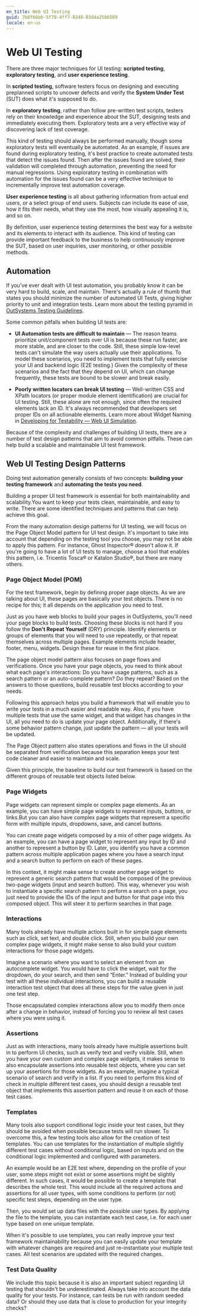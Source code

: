```yaml
---
en_title: Web UI Testing
guid: 7b8f66bb-5f78-4ff7-8248-85d4a25b6589
locale: en-us
---
```


# Web UI Testing

There are three major techniques for UI testing: **scripted testing**, **exploratory testing**, and **user experience testing**.

In **scripted testing**, software testers focus on designing and executing preplanned scripts to uncover defects and verify the **System Under Test** (SUT) does what it's supposed to do.

In **exploratory testing**, rather than follow pre-written test scripts, testers rely on their knowledge and experience about the SUT, designing tests and immediately executing them. Exploratory tests are a very effective way of discovering lack of test coverage.

This kind of testing should always be performed manually, though some exploratory tests will eventually be automated. As an example, if issues are found during exploratory testing, it's best practice to create automated tests that detect the issues found. Then after the issues found are solved, their validation will completed through automation, preventing the need for manual regressions. Using exploratory testing in combination with automation for the issues found can be a very effective technique to incrementally improve test automation coverage. 

**User experience testing** is all about gathering information from actual end users, or a select group of end users. Subjects can include its ease of use, how it fits their needs, what they use the most, how visually appealing it is, and so on.

By definition, user experience testing determines the best way for a website and its elements to interact with its audience. This kind of testing can provide important feedback to the business to help continuously improve the SUT, based on user inquiries, user monitoring, or other possible methods.

## Automation 

If you've ever dealt with UI test automation, you probably know it can be very hard to build, scale, and maintain. There's actually a rule of thumb that states you should minimize the number of automated UI Tests, giving higher priority to unit and integration tests. Learn more about the testing pyramid in [OutSystems Testing Guidelines](testing-guidelines.md#segregating-automated-tests).

Some common pitfalls when building UI tests are:

* **UI Automation tests are difficult to maintain** — The reason teams prioritize unit/component tests over UI is because these run faster, are more stable, and are closer to the code. Still, these simple low-level tests can't simulate the way users actually use their applications. To model these scenarios, you need to implement tests that fully exercise your UI and backend logic (E2E testing.) Given the complexity of these scenarios and the fact that they depend on UI, which can change frequently, these tests are bound to be slower and break easily.

* **Poorly written locators can break UI testing** — Well-written CSS and XPath locators (or proper module element identification) are crucial for UI testing. Still, these alone are not enough, since often the required elements lack an ID. It's always recommended that developers set proper IDs on all actionable elements. Learn more about Widget Naming in [Developing for Testability —  Web UI Simulation](https://success.outsystems.com/Documentation/11/Developing_an_Application/Developing_for_Testability#web-ui-simulation).

Because of the complexity and challenges of building UI tests, there are a number of test design patterns that aim to avoid common pitfalls. These can help build a scalable and maintainable UI test framework. 

## Web UI Testing Design Patterns

Doing test automation generally consists of two concepts: **building your testing framework** and **automating the tests you need**.

Building a proper UI test framework is essential for both maintainability and scalability.You want to keep your tests clean, maintainable, and easy to write. There are some identified techniques and patterns that can help achieve this goal.

From the many automation design patterns for UI testing, we will focus on the Page Object Model pattern for UI test design. It's important to take into account that depending on the testing tool you choose, you may not be able to apply this pattern. For instance, Ghost Inspector® doesn't allow it. If you're going to have a lot of UI tests to manage, choose a tool that enables this pattern, i.e. Tricentis Tosca® or Katalon Studio®, but there are many others.

### Page Object Model (POM)

For the test framework, begin by defining proper page objects. As we are talking about UI, these pages are basically your test objects. There is no recipe for this; it all depends on the application you need to test.

Just as you have web blocks to build your pages in OutSystems, you'll need your page blocks to build tests. Choosing these blocks is not hard if you follow the **Don't Repeat Yourself** (DRY) principle. Identify elements or groups of elements that you will need to use repeatedly, or that repeat themselves across multiple pages. Example elements include header, footer, menu, widgets. Design these for reuse in the first place.

The page object model pattern also focuses on page flows and verifications. Once you have your page objects, you need to think about what each page's interactions: Do you have usage patterns, such as a search pattern or an auto-complete pattern? Do they repeat? Based on the answers to those questions, build reusable test blocks according to your needs.

Following this approach helps you build a framework that will enable you to write your tests in a much easier and readable way. Also, if you have multiple tests that use the same widget, and that widget has changes in the UI, all you need to do is update your page object. Additionally, if there's some behavior pattern change, just update the pattern — all your tests will be updated.

The Page Object pattern also states operations and flows in the UI should be separated from verification because this separation keeps your test code cleaner and easier to maintain and scale.

Given this principle, the baseline to build our test framework is based on the different groups of reusable test objects listed below.

### Page Widgets

Page widgets can represent simple or complex page elements. As an example, you can have simple page widgets to represent inputs, buttons, or links.But you can also have complex page widgets that represent a specific form with multiple inputs, dropdowns, save, and cancel buttons.

You can create page widgets composed by a mix of other page widgets. As an example, you can have a page widget to represent any input by ID and another to represent a button by ID. Later, you identify you have a common pattern across multiple application pages where you have a search input and a search button to perform on each of these pages.

In this context, it might make sense to create another page widget to represent a generic search pattern that would be composed of the previous two-page widgets (input and search button). This way, whenever you wish to instantiate a specific search pattern to perform a search on a page, you just need to provide the IDs of the input and button for that page into this composed object. This will steer it to perform searches in that page.

### Interactions 

Many tools already have multiple actions built in for simple page elements such as click, set text, and double click. Still, when you build your own complex page widgets, it might make sense to also build your custom interactions for those page widgets.

Imagine a scenario where you want to select an element from an autocomplete widget. You would have to click the widget, wait for the dropdown, do your search, and then send “Enter.” Instead of building your test with all these individual interactions, you can build a reusable interaction test object that does all these steps for the value given in just one test step.

Those encapsulated complex interactions allow you to modify them once after a change in behavior, instead of forcing you to review all test cases where you were using it.

### Assertions

Just as with interactions, many tools already have multiple assertions built in to perform UI checks, such as verify text and verify visible. Still, when you have your own custom and complex page widgets, it makes sense to also encapsulate assertions into reusable test objects, where you can set up your assertions for those widgets. As an example, imagine a typical scenario of search and verify in a list. If you need to perform this kind of check in multiple different test cases, you should design a reusable test object that implements this assertion pattern and reuse it on each of those test cases.

### Templates

Many tools also support conditional logic inside your test cases, but they should be avoided when possible because tests will run slower. To overcome this, a few testing tools also allow for the creation of test templates. You can use templates for the instantiation of multiple slightly different test cases without conditional logic, based on inputs and on the conditional logic implemented and configured with parameters.

An example would be an E2E test where, depending on the profile of your user, some steps might not exist or some assertions might be slightly different. In such cases, it would be possible to create a template that describes the whole test. This would include all the required actions and assertions for all user types, with some conditions to perform (or not) specific test steps, depending on the user type.

Then, you would set up data files with the possible user types. By applying the file to the template, you can instantiate each test case, i.e. for each user type based on one unique template.

When it's possible to use templates, you can really improve your test framework maintainability because you can easily update your template with whatever changes are required and just re-instantiate your multiple test cases. All test scenarios are updated with the required changes. 

### Test Data Quality

We include this topic because it is also an important subject regarding UI testing that shouldn't be underestimated. Always take into account the data quality for your tests. For instance, can tests be run with random seeded data? Or should they use data that is close to production for your integrity checks? 
